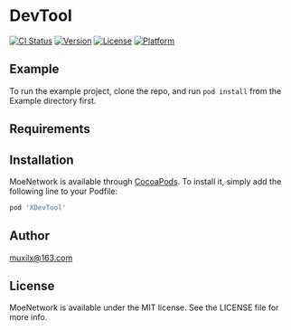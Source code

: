 # DevTool

[![CI Status](https://img.shields.io/travis/lx-xi/XDevTool.svg?style=flat)](https://travis-ci.org/lx-xi/XDevTool)
[![Version](https://img.shields.io/cocoapods/v/XDevTool.svg?style=flat)](https://cocoapods.org/pods/XDevTool)
[![License](https://img.shields.io/cocoapods/l/XDevTool.svg?style=flat)](https://cocoapods.org/pods/XDevTool)
[![Platform](https://img.shields.io/cocoapods/p/XDevTool.svg?style=flat)](https://cocoapods.org/pods/XDevTool)

## Example

To run the example project, clone the repo, and run `pod install` from the Example directory first.

## Requirements

## Installation

MoeNetwork is available through [CocoaPods](https://cocoapods.org). To install
it, simply add the following line to your Podfile:

```ruby
pod 'XDevTool'
```

## Author

muxilx@163.com

## License

MoeNetwork is available under the MIT license. See the LICENSE file for more info.
